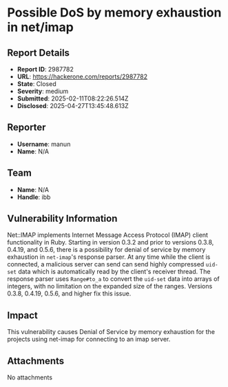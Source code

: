 # Possible DoS by memory exhaustion in net/imap 

## Report Details
- **Report ID**: 2987782
- **URL**: https://hackerone.com/reports/2987782
- **State**: Closed
- **Severity**: medium
- **Submitted**: 2025-02-11T08:22:26.514Z
- **Disclosed**: 2025-04-27T13:45:48.613Z

## Reporter
- **Username**: manun
- **Name**: N/A

## Team
- **Name**: N/A
- **Handle**: ibb

## Vulnerability Information
Net::IMAP implements Internet Message Access Protocol (IMAP) client functionality in Ruby. Starting in version 0.3.2 and prior to versions 0.3.8, 0.4.19, and 0.5.6, there is a possibility for denial of service by memory exhaustion in `net-imap`'s response parser. At any time while the client is connected, a malicious server can send can send highly compressed `uid-set` data which is automatically read by the client's receiver thread. The response parser uses `Range#to_a` to convert the `uid-set` data into arrays of integers, with no limitation on the expanded size of the ranges. Versions 0.3.8, 0.4.19, 0.5.6, and higher fix this issue.

## Impact

This vulnerability causes Denial of Service by memory exhaustion for the projects using net-imap for connecting to an imap server.

## Attachments
No attachments
